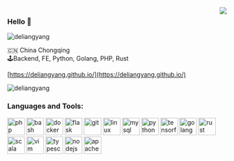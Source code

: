<img align="right" src="https://github-readme-stats.vercel.app/api?username=deliangyang&show_icons=true&icon_color=805AD5&text_color=718096&bg_color=ffffff&hide_title=true" />

### Hello 👋

<p align="left"> <img src="https://komarev.com/ghpvc/?username=deliangyang" alt="deliangyang" /> </p> 


🇨🇳 China Chongqing  
🕹Backend, FE, Python, Golang, PHP, Rust

[https://deliangyang.github.io/](https://deliangyang.github.io/)

<p>
  <img src="https://github-profile-summary-cards.vercel.app/api/cards/profile-details?username=deliangyang&theme=github" alt="deliangyang" />
</p>

### Languages and Tools:

<p align="left">
  <img src="https://www.vectorlogo.zone/logos/php/php-icon.svg" alt="php" width="40" height="40"/>
<img src="https://www.vectorlogo.zone/logos/gnu_bash/gnu_bash-icon.svg" alt="bash" width="40" height="40"/> 
<img src="https://devicons.github.io/devicon/devicon.git/icons/docker/docker-original-wordmark.svg" alt="docker" width="40" height="40"/> 
<img src="https://www.vectorlogo.zone/logos/pocoo_flask/pocoo_flask-icon.svg" alt="flask" width="40" height="40"/> 
<img src="https://www.vectorlogo.zone/logos/git-scm/git-scm-icon.svg" alt="git" width="40" height="40"/> 
<img src="https://devicons.github.io/devicon/devicon.git/icons/linux/linux-original.svg" alt="linux" width="40" height="40"/> 
<img src="https://devicons.github.io/devicon/devicon.git/icons/mysql/mysql-original-wordmark.svg" alt="mysql" width="40" height="40"/> 
<img src="https://devicons.github.io/devicon/devicon.git/icons/python/python-original.svg" alt="python" width="40" height="40"/> 
<img src="https://www.vectorlogo.zone/logos/tensorflow/tensorflow-icon.svg" alt="tensorflow" width="40" height="40"/>
  <img src="https://www.vectorlogo.zone/logos/golang/golang-icon.svg" alt="golang" width="40" height="40"/>
<img src="https://www.vectorlogo.zone/logos/rust-lang/rust-lang-icon.svg" alt="rust" width="40" height="40"/>
<img src="https://www.vectorlogo.zone/logos/scala-lang/scala-lang-icon.svg" alt="scala" width="40" height="40"/>
<img src="https://www.vectorlogo.zone/logos/vim/vim-icon.svg" alt="vim" width="40" height="40"/>
<img src="https://www.vectorlogo.zone/logos/typescriptlang/typescriptlang-icon.svg" alt="typescript" width="40" height="40"/>
<img src="https://www.vectorlogo.zone/logos/nodejs/nodejs-icon.svg" alt="nodejs" width="40" height="40"/>
<img src="https://www.vectorlogo.zone/logos/apache_flink/apache_flink-ar21.svg" alt="apache_flink" width="40" height="40"/>
</p>

